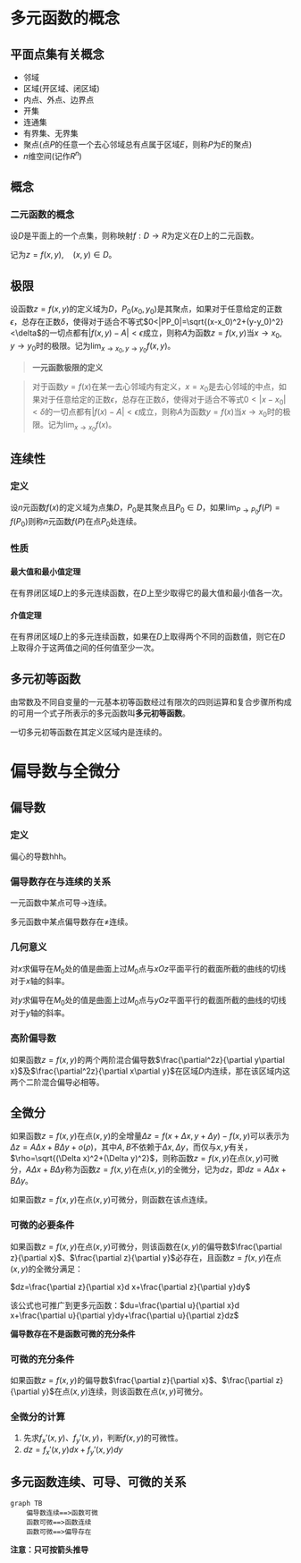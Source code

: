 # 多元函数的概念

## 平面点集有关概念

- 邻域
- 区域(开区域、闭区域)
- 内点、外点、边界点
- 开集
- 连通集
- 有界集、无界集
- 聚点(点$P$的任意一个去心邻域总有点属于区域$E$，则称$P$为$E$的聚点)
- $n$维空间(记作$R^n$)

## 概念

### 二元函数的概念

设$D$是平面上的一个点集，则称映射$f:D\to R$为定义在$D$上的二元函数。

记为$z=f(x,y),\quad (x,y)\in D$。

## 极限

设函数$z=f(x,y)$的定义域为$D$，$P_0(x_0,y_0)$是其聚点，如果对于任意给定的正数$\epsilon$，总存在正数$\delta$，使得对于适合不等式$0<|PP_0|=\sqrt{(x-x_0)^2+(y-y_0)^2}<\delta$的一切点都有$|f(x,y)-A|<\epsilon$成立，则称$A$为函数$z=f(x,y)$当$x\to x_0,\quad y\to y_0$时的极限。记为$\lim_{x\to x_0,y\to y_0}f(x,y)$。

> **一元函数极限的定义**

> 对于函数$y=f(x)$在某一去心邻域内有定义，$x=x_0$是去心邻域的中点，如果对于任意给定的正数$\epsilon$，总存在正数$\delta$，使得对于适合不等式$0<|x-x_0|<\delta$的一切点都有$|f(x)-A|<\epsilon$成立，则称$A$为函数$y=f(x)$当$x\to x_0$时的极限。记为$\lim_{x\to x_0}f(x)$。

## 连续性

### 定义

设$n$元函数$f(x)$的定义域为点集$D$，$P_0$是其聚点且$P_0\in D$，如果$\lim_{P\to P_0}f(P)=f(P_0)$则称$n$元函数$f(P)$在点$P_0$处连续。

### 性质

#### 最大值和最小值定理

在有界闭区域$D$上的多元连续函数，在$D$上至少取得它的最大值和最小值各一次。

#### 介值定理

在有界闭区域$D$上的多元连续函数，如果在$D$上取得两个不同的函数值，则它在$D$上取得介于这两值之间的任何值至少一次。

## 多元初等函数

由常数及不同自变量的一元基本初等函数经过有限次的四则运算和复合步骤所构成的可用一个式子所表示的多元函数叫**多元初等函数**。

一切多元初等函数在其定义区域内是连续的。

# 偏导数与全微分

## 偏导数

### 定义

偏心的导数hhh。

### 偏导数存在与连续的关系

一元函数中某点可导$\to$连续。

多元函数中某点偏导数存在$\neq$连续。

### 几何意义

对$x$求偏导在$M_0$处的值是曲面上过$M_0$点与$xOz$平面平行的截面所截的曲线的切线对于$x$轴的斜率。

对$y$求偏导在$M_0$处的值是曲面上过$M_0$点与$yOz$平面平行的截面所截的曲线的切线对于$y$轴的斜率。

### 高阶偏导数

如果函数$z=f(x,y)$的两个两阶混合偏导数$\frac{\partial^2z}{\partial y\partial x}$及$\frac{\partial^2z}{\partial x\partial y}$在区域$D$内连续，那在该区域内这两个二阶混合偏导必相等。

## 全微分

如果函数$z=f(x,y)$在点$(x,y)$的全增量$\Delta z=f(x+\Delta x,y+\Delta y)-f(x,y)$可以表示为$\Delta z=A\Delta x+B\Delta y+o(\rho)$，其中$A,B$不依赖于$\Delta x,\Delta y$，而仅与$x,y$有关，$\rho=\sqrt{(\Delta x)^2+(\Delta y)^2}$，则称函数$z=f(x,y)$在点$(x,y)$可微分，$A\Delta x+B\Delta y$称为函数$z=f(x,y)$在点$(x,y)$的全微分，记为$dz$，即$dz=A\Delta x+B\Delta y$。

如果函数$z=f(x,y)$在点$(x,y)$可微分，则函数在该点连续。

### 可微的必要条件

如果函数$z=f(x,y)$在点$(x,y)$可微分，则该函数在$(x,y)$的偏导数$\frac{\partial z}{\partial x}$、$\frac{\partial z}{\partial y}$必存在，且函数$z=f(x,y)$在点$(x,y)$的全微分满足：

$dz=\frac{\partial z}{\partial x}d x+\frac{\partial z}{\partial y}dy$

该公式也可推广到更多元函数：$du=\frac{\partial u}{\partial x}d x+\frac{\partial u}{\partial y}dy+\frac{\partial u}{\partial z}dz$

**偏导数存在不是函数可微的充分条件**

### 可微的充分条件

如果函数$z=f(x,y)$的偏导数$\frac{\partial z}{\partial x}$、$\frac{\partial z}{\partial y}$在点$(x,y)$连续，则该函数在点$(x,y)$可微分。

### 全微分的计算

1. 先求$f_x'(x,y)、f_y'(x,y)$，判断$f(x,y)$的可微性。
2. $dz=f_x'(x,y)dx+f_y'(x,y)dy$

## 多元函数连续、可导、可微的关系

```mermaid
graph TB
	偏导数连续==>函数可微
	函数可微==>函数连续
	函数可微==>偏导存在
```

**注意：只可按箭头推导**

